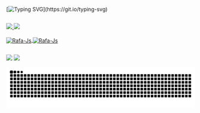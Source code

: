 [![Typing SVG](https://readme-typing-svg.demolab.com?font=Fira+Code&pause=1000&color=F7430C&width=435&lines=BEM+VINDO+AO+MEU+REPOSIT%C3%93RIO!)](https://git.io/typing-svg)
##

<div>
<a href="https://github.com/ManuelaAntonelli">
<img height="160em" src="https://github-readme-stats.vercel.app/api?username=ManuelaAntonelli&show_icons=true&theme=radical&include_all_commits=true&count_private=true&locale=pt-br&custom_title=Manuela_Antonelli"/>
<img height="160em" src="https://github-readme-stats.vercel.app/api/top-langs/?username=ManuelaAntonelli&layout=compact&langs_count=16&theme=radical&custom_title=Linguagens_Usadas"/>
</div>

<div style="display: inline_block"><br>

<img align="center" alt="Rafa-Js" height="40" width="40" src="https://cdn.jsdelivr.net/gh/devicons/devicon@latest/icons/cplusplus/cplusplus-original.svg" />

<img align="center" alt="Rafa-Js" height="40" width="40" src="https://cdn.jsdelivr.net/gh/devicons/devicon@latest/icons/python/python-original.svg" />

##

</div>

  <a href = "mailto.manu03antonelli.com"><img src="https://img.shields.io/badge/-Gmail-%23333?style=for-the-badge&logo=gmail&logoColor=white" target="_blank"></a>
  <a href="linkedin.com/in/manuela-antonelli-a997672ab" target="_blank"><img src="https://img.shields.io/badge/-LinkedIn-%230077B5?style=for-the-badge&logo=linkedin&logoColor=white" target="_blank"></a>

</div>

<picture align="center">
  <source media="(prefers-color-scheme: dark)" srcset="https://raw.githubusercontent.com/ManuelaAntonelli/ManuelaAntonelli/output/github-contribution-grid-snake-dark.svg">
  <source media="(prefers-color-scheme: light)" srcset="https://raw.githubusercontent.com/ManuelaAntonelli/ManuelaAntonelli/output/github-contribution-grid-snake-dark.svg">
  <img align="center" alt="github contribution grid snake animation" src="https://raw.githubusercontent.com/ManuelaAntonelli/ManuelaAntonelli/output/github-contribution-grid-snake.svg">
</picture>
